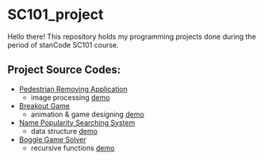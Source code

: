 # SC101_project

Hello there!
This repository holds my programming projects done during the period of stanCode SC101 course.

## Project Source Codes:
* [Pedestrian Removing Application](https://github.com/xchwan/SC101_project/blob/main/SC101_Python_project/pedestrian_removing_application/stanCodoshop.py)
  * image processing [demo](https://www.youtube.com/watch?v=qy8tyEdPoJc&list=PL6FWNwNPGCE56gP3lxhYPLoUbqE_unUiP&index=2&ab_channel=stanCode%E6%A8%99%E6%BA%96%E7%A8%8B%E5%BC%8F%E6%95%99%E8%82%B2%E6%A9%9F%E6%A7%8B)
* [Breakout Game](https://github.com/xchwan/SC101_project/blob/main/SC101_Python_project/break_out_game/breakout.py)
  * animation & game designing [demo](https://www.youtube.com/watch?v=o63KPoIXJS4&list=PL6FWNwNPGCE56gP3lxhYPLoUbqE_unUiP&index=1&ab_channel=stanCode%E6%A8%99%E6%BA%96%E7%A8%8B%E5%BC%8F%E6%95%99%E8%82%B2%E6%A9%9F%E6%A7%8B)
* [Name Popularity Searching System](https://github.com/xchwan/SC101_project/blob/main/SC101_Python_project/name_popularity_searching_system/babygraphics.py)
  * data structure [demo](https://www.youtube.com/watch?v=9JIc0CZwsa4&list=PL6FWNwNPGCE56gP3lxhYPLoUbqE_unUiP&index=4&ab_channel=stanCode%E6%A8%99%E6%BA%96%E7%A8%8B%E5%BC%8F%E6%95%99%E8%82%B2%E6%A9%9F%E6%A7%8B)
* [Boggle Game Solver](https://github.com/xchwan/SC101_project/blob/main/SC101_Python_project/boggle_game_solver/boggle.py)
  * recursive functions [demo](https://www.youtube.com/watch?v=gbLlbpOppzA&list=PL6FWNwNPGCE56gP3lxhYPLoUbqE_unUiP&index=3&ab_channel=stanCode%E6%A8%99%E6%BA%96%E7%A8%8B%E5%BC%8F%E6%95%99%E8%82%B2%E6%A9%9F%E6%A7%8B)
